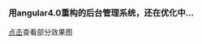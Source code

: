 
### 用angular4.0重构的后台管理系统，还在优化中...
[点击](http://git.oschina.net/judy201654321/shangpinguanlixitong/blob/master/README.md)查看部分效果图
